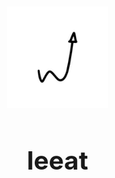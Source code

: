 <p align="center">
  <img width="200" src="https://github.com/solvepresent/leeat/blob/main/logo.png" alt="leeat logo" />
</p>
<h1 align="center" style="font-size:50px !important;">leeat</h1>
